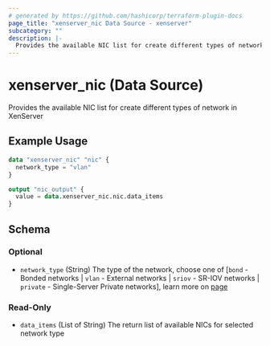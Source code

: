 ```yaml
---
# generated by https://github.com/hashicorp/terraform-plugin-docs
page_title: "xenserver_nic Data Source - xenserver"
subcategory: ""
description: |-
  Provides the available NIC list for create different types of network in XenServer
---
```


# xenserver_nic (Data Source)

Provides the available NIC list for create different types of network in XenServer

## Example Usage

```terraform
data "xenserver_nic" "nic" {
  network_type = "vlan"
}

output "nic_output" {
  value = data.xenserver_nic.nic.data_items
}
```

<!-- schema generated by tfplugindocs -->
## Schema

### Optional

- `network_type` (String) The type of the network, choose one of  [`bond` - Bonded networks | `vlan` - External networks | `sriov` - SR-IOV networks | `private` - Single-Server Private networks], learn more on [page](https://docs.xenserver.com/en-us/xenserver/8/networking.html#xenserver-networking-overview)

### Read-Only

- `data_items` (List of String) The return list of available NICs for selected network type
